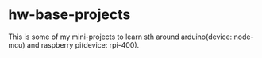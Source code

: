# hw-base-projects
This is some of my mini-projects to learn sth around arduino(device: node-mcu) and raspberry pi(device: rpi-400). 
